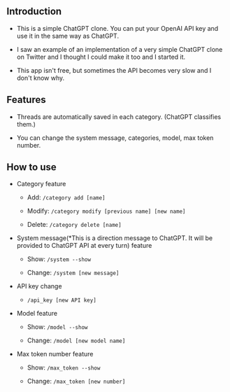 ## Introduction

- This is a simple ChatGPT clone. You can put your OpenAI API key and use it in the same way as ChatGPT. 

- I saw an example of an implementation of a very simple ChatGPT clone on Twitter and I thought I could make it too and I started it.

- This app isn't free, but sometimes the API becomes very slow and I don't know why. 

## Features

- Threads are automatically saved in each category. (ChatGPT classifies them.)

- You can change the system message, categories, model, max token number.

## How to use

- Category feature

  - Add: `/category add [name]`
  
  - Modify: `/category modify [previous name] [new name]`
  
  - Delete: `/category delete [name]`
  
- System message(*This is a direction message to ChatGPT. It will be provided to ChatGPT API at every turn) feature

  - Show: `/system --show`
  
  - Change: `/system [new message]`
  
- API key change

  - `/api_key [new API key]`
  
- Model feature

  - Show: `/model --show`
  
  - Change: `/model [new model name]`
  
- Max token number feature

  - Show: `/max_token --show`
  
  - Change: `/max_token [new number]`
